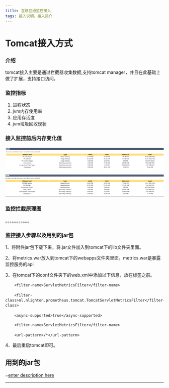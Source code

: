 ```yaml
---
title: 互联互通监控接入
tags: 接入说明，接入简介
---
```



# Tomcat接入方式

### 介绍
tomcat接入主要是通过拦截器收集数据,支持tomcat manager，并且在此基础上做了扩展，支持接口访问。
### 监控指标
1. 进程状态
2. jvm内存使用率
3. 应用存活度
4. jvm垃圾回收现状

### 接入监控前后内存变化值

![enter description here][1]

![enter description here][2]

### 监控拦截原理图

。。。。。。。。。。。

### 监控接入步骤以及用到的jar包

1、将附件jar包下载下来，将.jar文件加入到tomcat下的lib文件夹里面。

2、将metrics.war放入到tomcat下的webapps文件夹里面。metrics.war是暴露监控服务的api

3、在tomcat下的conf文件夹下的web.xml中添加以下信息，放在</web-app>标签之前。

<!-- prometheus monitoring --> 

<filter>     

        <filter-name>ServletMetricsFilter</filter-name>

        <filter-class>nl.nlighten.prometheus.tomcat.TomcatServletMetricsFilter</filter-class>                         

        <async-supported>true</async-supported> 

</filter> 

<filter-mapping>

        <filter-name>ServletMetricsFilter</filter-name>

        <url-pattern>/*</url-pattern> 

</filter-mapping>

                                                            

4、最后重启tomcat即可。


## 用到的jar包
=[enter description here][3]
___



 


  [1]: ./images/%E7%AC%AC%E4%BA%8C%E5%BC%A0%E5%9B%BE_3.png "未接入监控内存"
  [2]: ./images/%E7%AC%AC%E4%B8%80%E5%BC%A0%E5%9B%BE_1.png "接入监控后内存"
  [3]: ./attachments/jar_1.rar